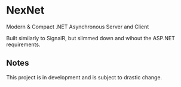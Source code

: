 # NexNet
Modern &amp; Compact .NET Asynchronous Server and Client

Built similarly to SignalR, but slimmed down and wihout the ASP.NET requirements.

## Notes
This project is in development and is subject to drastic change.
